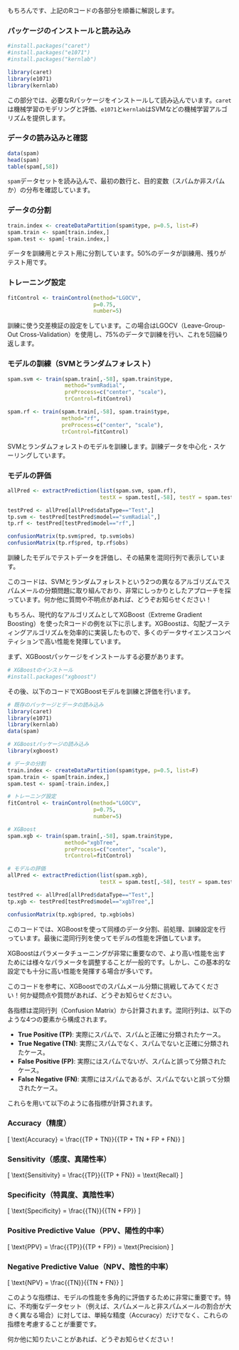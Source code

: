 もちろんです、上記のRコードの各部分を順番に解説します。

### パッケージのインストールと読み込み

```R
#install.packages("caret")
#install.packages("e1071")
#install.packages("kernlab")

library(caret)
library(e1071)
library(kernlab)
```

この部分では、必要なRパッケージをインストールして読み込んでいます。`caret`は機械学習のモデリングと評価、`e1071`と`kernlab`はSVMなどの機械学習アルゴリズムを提供します。

### データの読み込みと確認

```R
data(spam)
head(spam)
table(spam[,58])
```

`spam`データセットを読み込んで、最初の数行と、目的変数（スパムか非スパムか）の分布を確認しています。

### データの分割

```R
train.index <- createDataPartition(spam$type, p=0.5, list=F)
spam.train <- spam[train.index,]
spam.test <- spam[-train.index,]
```

データを訓練用とテスト用に分割しています。50%のデータが訓練用、残りがテスト用です。

### トレーニング設定

```R
fitControl <- trainControl(method="LGOCV",
                           p=0.75,
                           number=5)
```

訓練に使う交差検証の設定をしています。この場合はLGOCV（Leave-Group-Out Cross-Validation）を使用し、75%のデータで訓練を行い、これを5回繰り返します。

### モデルの訓練（SVMとランダムフォレスト）

```R
spam.svm <- train(spam.train[,-58], spam.train$type,
                  method="svmRadial",
                  preProcess=c("center", "scale"),
                  trControl=fitControl)

spam.rf <- train(spam.train[,-58], spam.train$type,
                 method="rf",
                 preProcess=c("center", "scale"),
                 trControl=fitControl)
```

SVMとランダムフォレストのモデルを訓練します。訓練データを中心化・スケーリングしています。

### モデルの評価

```R
allPred <- extractPrediction(list(spam.svm, spam.rf),
                             testX = spam.test[,-58], testY = spam.test$type)

testPred <- allPred[allPred$dataType=="Test",]
tp.svm <- testPred[testPred$model=="svmRadial",]
tp.rf <- testPred[testPred$model=="rf",]

confusionMatrix(tp.svm$pred, tp.svm$obs)
confusionMatrix(tp.rf$pred, tp.rf$obs)
```

訓練したモデルでテストデータを評価し、その結果を混同行列で表示しています。

このコードは、SVMとランダムフォレストという2つの異なるアルゴリズムでスパムメールの分類問題に取り組んでおり、非常にしっかりとしたアプローチを採っています。何か他に質問や不明点があれば、どうぞお知らせください！



もちろん、現代的なアルゴリズムとしてXGBoost（Extreme Gradient Boosting）を使ったRコードの例を以下に示します。XGBoostは、勾配ブースティングアルゴリズムを効率的に実装したもので、多くのデータサイエンスコンペティションで高い性能を発揮しています。

まず、XGBoostパッケージをインストールする必要があります。

```R
# XGBoostのインストール
#install.packages("xgboost")
```

その後、以下のコードでXGBoostモデルを訓練と評価を行います。

```R
# 既存のパッケージとデータの読み込み
library(caret)
library(e1071)
library(kernlab)
data(spam)

# XGBoostパッケージの読み込み
library(xgboost)

# データの分割
train.index <- createDataPartition(spam$type, p=0.5, list=F)
spam.train <- spam[train.index,]
spam.test <- spam[-train.index,]

# トレーニング設定
fitControl <- trainControl(method="LGOCV",
                           p=0.75,
                           number=5)

# XGBoost
spam.xgb <- train(spam.train[,-58], spam.train$type,
                  method="xgbTree",
                  preProcess=c("center", "scale"),
                  trControl=fitControl)

# モデルの評価
allPred <- extractPrediction(list(spam.xgb),
                             testX = spam.test[,-58], testY = spam.test$type)

testPred <- allPred[allPred$dataType=="Test",]
tp.xgb <- testPred[testPred$model=="xgbTree",]

confusionMatrix(tp.xgb$pred, tp.xgb$obs)
```

このコードでは、XGBoostを使って同様のデータ分割、前処理、訓練設定を行っています。最後に混同行列を使ってモデルの性能を評価しています。

XGBoostはパラメータチューニングが非常に重要なので、より高い性能を出すためには様々なパラメータを調整することが一般的です。しかし、この基本的な設定でも十分に高い性能を発揮する場合が多いです。

このコードを参考に、XGBoostでのスパムメール分類に挑戦してみてください！何か疑問点や質問があれば、どうぞお知らせください。



各指標は混同行列（Confusion Matrix）から計算されます。混同行列は、以下のような4つの要素から構成されます。

- **True Positive (TP)**: 実際にスパムで、スパムと正確に分類されたケース。
- **True Negative (TN)**: 実際にスパムでなく、スパムでないと正確に分類されたケース。
- **False Positive (FP)**: 実際にはスパムでないが、スパムと誤って分類されたケース。
- **False Negative (FN)**: 実際にはスパムであるが、スパムでないと誤って分類されたケース。

これらを用いて以下のように各指標が計算されます。

### Accuracy（精度）

\[
\text{Accuracy} = \frac{{TP + TN}}{{TP + TN + FP + FN}}
\]

### Sensitivity（感度、真陽性率）

\[
\text{Sensitivity} = \frac{{TP}}{{TP + FN}} = \text{Recall}
\]

### Specificity（特異度、真陰性率）

\[
\text{Specificity} = \frac{{TN}}{{TN + FP}}
\]

### Positive Predictive Value（PPV、陽性的中率）

\[
\text{PPV} = \frac{{TP}}{{TP + FP}} = \text{Precision}
\]

### Negative Predictive Value（NPV、陰性的中率）

\[
\text{NPV} = \frac{{TN}}{{TN + FN}}
\]

このような指標は、モデルの性能を多角的に評価するために非常に重要です。特に、不均衡なデータセット（例えば、スパムメールと非スパムメールの割合が大きく異なる場合）に対しては、単純な精度（Accuracy）だけでなく、これらの指標を考慮することが重要です。

何か他に知りたいことがあれば、どうぞお知らせください！